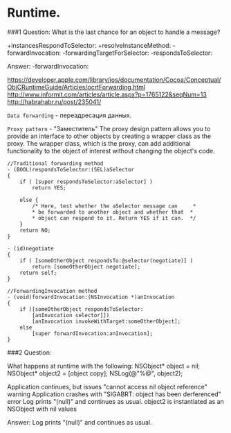 Runtime.
==

###1 Question:
What is the last chance for an object to handle a message?

+instancesRespondToSelector:
+resolveInstanceMethod:
-forwardInvocation:
-forwardingTargetForSelector:
-respondsToSelector:

Answer: -forwardInvocation:


https://developer.apple.com/library/ios/documentation/Cocoa/Conceptual/ObjCRuntimeGuide/Articles/ocrtForwarding.html
http://www.informit.com/articles/article.aspx?p=1765122&seqNum=13
http://habrahabr.ru/post/235041/

`Data forwarding` - переадресация данных.

`Proxy pattern` - "Заместитель"
The proxy design pattern allows you to provide an interface to other objects by creating a wrapper class as the proxy. The wrapper class, which is the proxy, can add additional functionality to the object of interest without changing the object's code.

```objc
//Traditional forwarding method
- (BOOL)respondsToSelector:(SEL)aSelector
{
    if ( [super respondsToSelector:aSelector] )
        return YES;

    else {
        /* Here, test whether the aSelector message can     *
        * be forwarded to another object and whether that  *
        * object can respond to it. Return YES if it can.  */
    }
    return NO;
}
```

```objc
- (id)negotiate
{
    if ( [someOtherObject respondsTo:@selector(negotiate)] )
        return [someOtherObject negotiate];
    return self;
}

//ForwardingInvocation method
- (void)forwardInvocation:(NSInvocation *)anInvocation
{
    if ([someOtherObject respondsToSelector:
        [anInvocation selector]])
        [anInvocation invokeWithTarget:someOtherObject];
    else
        [super forwardInvocation:anInvocation];
}
```

###2 Question:

What happens at runtime with the following: NSObject* object = nil; NSObject* object2 = [object copy]; NSLog(@"%@", object2);

Application continues, but issues "cannot access nil object reference" warning
Application crashes with "SIGABRT: object has been derferenced" error
Log prints "(null)" and continues as usual.
object2 is instantiated as an NSObject with nil values

Answer: Log prints "(null)" and continues as usual.






